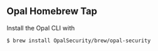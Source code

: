 Opal Homebrew Tap
-------------------

Install the Opal CLI with

    $ brew install OpalSecurity/brew/opal-security
